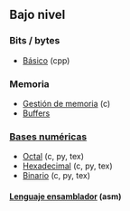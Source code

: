 ## Bajo nivel

### Bits / bytes
- [Básico](https://github.com/mondeja/fullstack/tree/master/backend/src/bajo_nivel/bits/basico) (cpp)

### Memoria
- [Gestión de memoria](https://github.com/mondeja/fullstack/tree/master/backend/src/bajo_nivel/gestion_de_memoria) (c)
- [Buffers](https://github.com/mondeja/fullstack/tree/master/backend/src/bajo_nivel/buffers)

### [Bases numéricas](https://github.com/mondeja/fullstack/tree/master/backend/src/bajo_nivel/notaciones)
- [Octal](https://github.com/mondeja/fullstack/tree/master/backend/src/bajo_nivel/notaciones/octal) (c, py, tex)
- [Hexadecimal](https://github.com/mondeja/fullstack/tree/master/backend/src/bajo_nivel/notaciones/hexadecimal) (c, py, tex)
- [Binario](https://github.com/mondeja/fullstack/tree/master/backend/src/bajo_nivel/notaciones/hexadecimal) (c, py, tex)

#### [Lenguaje ensamblador](https://github.com/mondeja/fullstack/tree/master/backend/src/bajo_nivel/ensamblador) (asm)